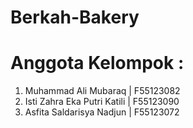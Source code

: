 # Berkah-Bakery
# Anggota Kelompok :
1. Muhammad Ali Mubaraq | F55123082
2. Isti Zahra Eka Putri Katili | F55123090
3. Asfita Saldarisya Nadjun | F55123072
